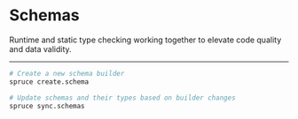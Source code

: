 # Schemas
Runtime and static type checking working together to elevate code quality and data validity.
****
```bash
# Create a new schema builder
spruce create.schema

# Update schemas and their types based on builder changes
spruce sync.schemas

```
<!-- panels:start -->
<!-- div:left-panel -->
